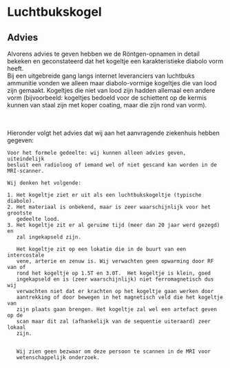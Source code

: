 # Luchtbukskogel

## Advies

Alvorens advies te geven hebben we de Röntgen-opnamen in detail bekeken en
geconstateerd dat het kogeltje een karakteristieke diabolo vorm heeft.
<br>
Bij een uitgebreide gang langs internet leveranciers van luchtbuks ammunitie
vonden we alleen maar diabolo-vormige kogeltjes die van lood zijn gemaakt.
Kogeltjes die niet van lood zijn hadden allemaal een andere vorm (bijvoorbeeld:
kogeltjes bedoeld voor de schiettent op de kermis kunnen van staal zijn met koper coating, maar die zijn rond van vorm).

<br>
<br>
Hieronder volgt het advies dat wij aan het aanvragende ziekenhuis hebben
gegeven:

```
Voor het formele gedeelte: wij kunnen alleen advies geven, uiteindelijk
besluit een radioloog of iemand wel of niet gescand kan worden in de
MRI-scanner.

Wij denken het volgende:

1. Het kogeltje ziet er uit als een luchtbukskogeltje (typische diabolo).
2. Het materiaal is onbekend, maar is zeer waarschijnlijk voor het grootste
   gedeelte lood.
3. Het kogeltje zit er al geruime tijd (meer dan 20 jaar werd gezegd) en
   zal ingekapseld zijn.

   Het kogeltje zit op een lokatie die in de buurt van een intercostale
   vene, arterie en zenuw is. Wij verwachten geen opwarming door RF van of
   rond het kogeltje op 1.5T en 3.0T.  Het kogeltje is klein, goed
   ingekapseld en is (zeer waarschijnlijk) niet ferromagnetisch dus wij
   verwachten niet dat er krachten op het kogeltje gaan werken door
   aantrekking of door bewegen in het magnetisch veld die het kogeltje van
   zijn plaats gaan brengen. Het kogeltje zal wel een artefact geven op de
   scan maar dit zal (afhankelijk van de sequentie uiteraard) zeer lokaal
   zijn.


   Wij zien geen bezwaar om deze persoon te scannen in de MRI voor
   wetenschappelijk onderzoek.
```
